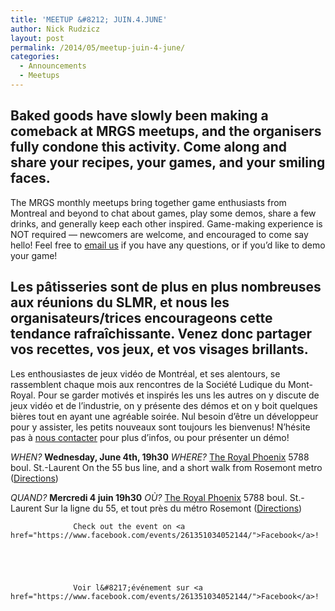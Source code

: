 ```yaml
---
title: 'MEETUP &#8212; JUIN.4.JUNE'
author: Nick Rudzicz
layout: post
permalink: /2014/05/meetup-juin-4-june/
categories:
  - Announcements
  - Meetups
---
```



Baked goods have slowly been making a comeback at MRGS meetups, and the organisers fully condone this activity. Come along and share your recipes, your games, and your smiling faces.
 &nbsp;
---
The MRGS monthly meetups bring together game enthusiasts from Montreal and beyond to chat about games, play some demos, share a few drinks, and generally keep each other inspired. Game-making experience is NOT required &#8212; newcomers are welcome, and encouraged to come say hello!
Feel free to <a href="mailto:bakedgoods@mrgs.ca">email us</a> if you have any questions, or if you&#8217;d like to demo your game!



Les p&acirc;tisseries sont de plus en plus nombreuses aux r&eacute;unions du SLMR, et nous les organisateurs/trices encourageons cette tendance rafra&icirc;chissante. Venez donc partager vos recettes, vos jeux, et vos visages brillants.
---
Les enthousiastes de jeux vidéo de Montréal, et ses alentours, se rassemblent chaque mois aux rencontres de la Société Ludique du Mont-Royal. Pour se garder motivés et inspirés les uns les autres on y discute de jeux vidéo et de l&#8217;industrie, on y présente des démos et on y boit quelques bières tout en ayant une agréable soirée. Nul besoin d&#8217;être un développeur pour y assister, les petits nouveaux sont toujours les bienvenus!
N&#8217;hésite pas à <a href="mailto:bakedgoods@mrgs.ca">nous contacter</a> pour plus d&#8217;infos, ou pour pr&eacute;senter un d&eacute;mo!



*WHEN?*
 **Wednesday, June 4th, 19h30**
*WHERE?*
 <a href="http://royalphoenixbar.com/">The Royal Phoenix</a>
 5788 boul. St.-Laurent
 On the 55 bus line, and a short walk from Rosemont metro
 (<a href="https://maps.google.com/maps?q=the+royal+phoenix">Directions</a>)



*QUAND?*
 **Mercredi 4 juin 19h30**
*OÙ?*
 <a href="http://royalphoenixbar.com/">The Royal Phoenix</a>
 5788 boul. St.-Laurent
 Sur la ligne du 55, et tout près du métro Rosemont
 (<a href="https://maps.google.com/maps?q=the+royal+phoenix">Directions</a>)
 


                  Check out the event on <a href="https://www.facebook.com/events/261351034052144/">Facebook</a>!
                

                
                

                  Voir l&#8217;événement sur <a href="https://www.facebook.com/events/261351034052144/">Facebook</a>!

                

                
                
 &nbsp;
 &nbsp;
 &nbsp;
